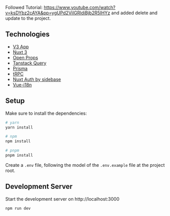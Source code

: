 Followed Tutorial: https://www.youtube.com/watch?v=ksDYbz2cAYA&pp=ygUPd2ViIGRldiBjb2R5IHYz
and added delete and update to the project. 

##  Technologies

- [V3 App](https://create-v3-app.vercel.app/)
- [Nuxt 3](https://nuxt.com/docs)
- [Open Props](https://open-props.style)
- [Tanstack Query](https://tanstack.com/query/latest)
- [Prisma](https://prisma.io)
- [tRPC](https://trpc.io)
- [Nuxt Auth by sidebase](https://sidebase.io/nuxt-auth/getting-started)
- [Vue-i18n](https://vue-i18n.intlify.dev)

## Setup

Make sure to install the dependencies:

```bash
# yarn
yarn install

# npm
npm install

# pnpm
pnpm install
```

Create a `.env` file, following the model of the `.env.example` file at the project root.

## Development Server

Start the development server on http://localhost:3000

```bash
npm run dev
```

